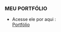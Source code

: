 ﻿### MEU PORTFÓLIO

- Acesse ele por aqui : <br>
  [Portfólio](https://portfolio-alpha-drab-18.vercel.app/)
